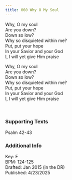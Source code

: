 ```yaml
---
title: 060 Why O My Soul
---
```


Why, O my soul \
Are you down? \
Down so low? \
Why so disquieted within me? \
Put, put your hope \
In your Savior and your God \
I, I will yet give Him praise 


Why, O my soul \
Are you down? \
Down so low? \
Why so disquieted within me? \
Put, put your hope \
In your Savior and your God \
I, I will yet give Him praise 


<br /> 

### Supporting Texts ###

Psalm 42-43


### Additional Info

Key: F \
BPM: 124-125 \
Drafted: Jan 2015 (in the DR) \
Published: 4/23/2025
